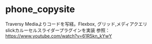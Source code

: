 # phone_copysite
Traversy Mediaよりコードを写経。Flexbox, グリッド,メディアクエリ
<br>
slickカルーセルスライダープラグインを実装
参照：https://www.youtube.com/watch?v=61R5kn_kYwY

